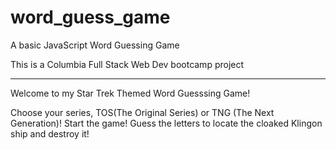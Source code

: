 # word_guess_game
A basic JavaScript Word Guessing Game

This is a Columbia Full Stack Web Dev bootcamp project

---

Welcome to my Star Trek Themed Word Guesssing Game!

Choose your series, TOS(The Original Series) or TNG (The Next Generation)!
Start the game!
Guess the letters to locate the cloaked Klingon ship and destroy it!
